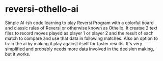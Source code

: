# reversi-othello-ai
Simple AI-ish code learning to play Reversi 
Program with a colorful board and classic rules of Reversi or otherwise known as Othello. It creatse 2 text files to record moves played as player 1 or player 2 and the result of each match to compare and use that data in following matches. Also an option to train the ai by making it play against itself for faster results.
It's very simplified and probably needs more data involved in the decision making, but it works. 
